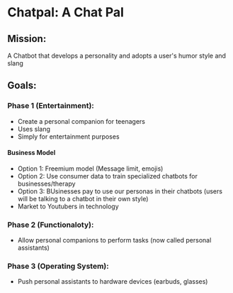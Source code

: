 # Chatpal: A Chat Pal
## Mission:
A Chatbot that develops a personality and adopts a user's humor style and slang

## Goals:
### Phase 1 (Entertainment):
* Create a personal companion for teenagers
* Uses slang
* Simply for entertainment purposes
#### Business Model
* Option 1: Freemium model (Message limit, emojis)
* Option 2: Use consumer data to train specialized chatbots for businesses/therapy
* Option 3: BUsinesses pay to use our personas in their chatbots (users will be talking to a chatbot in their own style)
* Market to Youtubers in technology

### Phase 2 (Functionaloty):
* Allow personal companions to perform tasks (now called personal assistants)
### Phase 3 (Operating System):
* Push personal assistants to hardware devices (earbuds, glasses)
